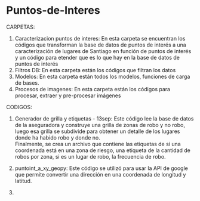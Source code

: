 # Puntos-de-Interes

CARPETAS:
1. Caracterizacion puntos de interes:
	En esta carpeta se encuentran los códigos que transforman la base de datos de puntos de interés a una
	caracterización de lugares de Santiago en función de puntos de interés y un código para etender que 
	es lo que hay en la base de datos de puntos de interés
2. Filtros DB:
	En esta carpeta están los códigos que filtran los datos
3. Modelos:
	En esta carpeta están todos los modelos, funciones de carga de bases.
4. Procesos de imagenes:
	En esta carpeta están los códigos para procesar, extraer y pre-procesar imágenes

CODIGOS:
1. Generador de grilla y etiquetas - 13sep:
	Este código lee la base de datos de la aseguradora y construye una grilla de zonas de robo y no robo,
	luego esa grilla se subdivide para obtener un detalle de los lugares donde ha habido robo y donde no.	
	Finalmente, se crea un archivo que contiene las etiquetas de si una coordenada está en una zona de riesgo,
	una etiqueta de la cantidad de robos por zona, si es un lugar de robo, la frecuencia de robo.

2. puntoint_a_xy_geopy:
	Este código se utilizó para usar la API de google que permite convertir una dirección en una coordenada
	de longitud y latitud. 
3. 